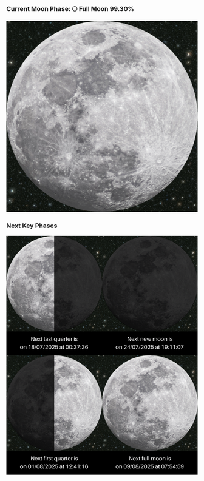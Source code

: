 ### Current Moon Phase: 🌕 Full Moon 99.30%
![Moon Phase](moonphase.png)
### Next Key Phases
![Gallery](gallery.png)